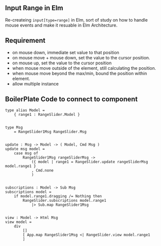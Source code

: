 ## Input Range in Elm

Re-createing `input[type=range]` in Elm, sort of study on how to handle mouse events and make it resuable in Elm Architecture.


## Requirement

* on mouse down, immediate set value to that position
* on mouse move + mouse down, set the value to the cursor position.
* on mouse up, set the value to the cursor position
* when mouse move outside of the element, still calculating the position.
* when mouse move beyond the max/min, bound the position within element.
* allow multiple instance

## BoilerPlate Code to connect to component

```
type alias Model =
    { range1 : RangeSlider.Model }


type Msg
    = RangeSlider1Msg RangeSlider.Msg


update : Msg -> Model -> ( Model, Cmd Msg )
update msg model =
    case msg of
        RangeSlider1Msg rangeSliderMsg ->
            ({ model | range1 = RangeSlider.update rangeSliderMsg model.range1 }
            , Cmd.none
            )


subscriptions : Model -> Sub Msg
subscriptions model =
    if model.range1.dragging /= Nothing then
        RangeSlider.subscriptions model.range1
            |> Sub.map RangeSlider1Msg


view : Model -> Html Msg
view model =
    div
        []
        [ App.map RangeSlider1Msg <| RangeSlider.view model.range1
        ]
```
